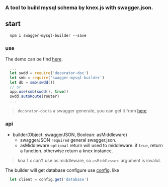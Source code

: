 ### A tool to build mysql schema by knex.js with swagger.json.

## start
~~~
  npm i swagger-mysql-builder --save
~~~

### use
The demo can be find [here](https://github.com/realywithoutname/decorator-doc/tree/develop/example/express).
~~~ javascript
  ...
  let swdd = require('decorator-doc')
  let smb = require('swagger-mysql-builder')
  let db = smb(swdd())
  // or
  app.use(smb(swdd(), true))
  swdd.autoRoute(router)
  ...
~~~
> `decorator-doc` is a swagger generate, you can get it from [here](https://github.com/realywithoutname/decorator-doc)
### api
- builder(Object: swaggerJSON, Boolean: asMiddleware)
  - swaggerJSON `required` general swagger.json.
  - asMiddleware `optional` return will used to middleware. if `true`, return a function. otherwise return a knex instance.

> koa 1.x can't use as middleware, so `asMiddleware` argument is invalid.

The builder will get database  configure use [config](https://github.com/lorenwest/node-config). like
~~~ javascript
  let client = config.get('database')
~~~